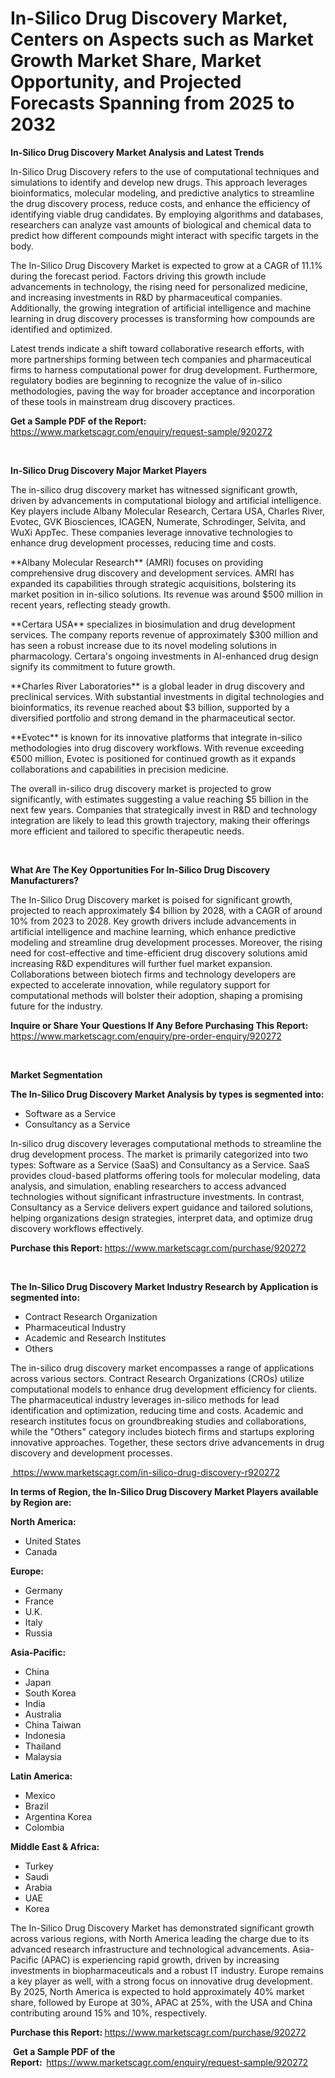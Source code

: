 <p><h1>In-Silico Drug Discovery Market, Centers on Aspects such as Market Growth Market Share, Market Opportunity, and Projected Forecasts Spanning from 2025 to 2032</h1></p><p><strong>In-Silico Drug Discovery Market Analysis and Latest Trends</strong></p>
<p><p>In-Silico Drug Discovery refers to the use of computational techniques and simulations to identify and develop new drugs. This approach leverages bioinformatics, molecular modeling, and predictive analytics to streamline the drug discovery process, reduce costs, and enhance the efficiency of identifying viable drug candidates. By employing algorithms and databases, researchers can analyze vast amounts of biological and chemical data to predict how different compounds might interact with specific targets in the body.</p><p>The In-Silico Drug Discovery Market is expected to grow at a CAGR of 11.1% during the forecast period. Factors driving this growth include advancements in technology, the rising need for personalized medicine, and increasing investments in R&D by pharmaceutical companies. Additionally, the growing integration of artificial intelligence and machine learning in drug discovery processes is transforming how compounds are identified and optimized.</p><p>Latest trends indicate a shift toward collaborative research efforts, with more partnerships forming between tech companies and pharmaceutical firms to harness computational power for drug development. Furthermore, regulatory bodies are beginning to recognize the value of in-silico methodologies, paving the way for broader acceptance and incorporation of these tools in mainstream drug discovery practices.</p></p>
<p><strong>Get a Sample PDF of the Report:&nbsp;</strong> <a href="https://www.marketscagr.com/enquiry/request-sample/920272?utm_campaign=3510&utm_medium=2&utm_source=Github&utm_content=ia&utm_term=13042025&utm_id=in-silico-drug-discovery">https://www.marketscagr.com/enquiry/request-sample/920272</a></p>
<p>&nbsp;</p>
<p><strong>In-Silico Drug Discovery Major Market Players</strong></p>
<p><p>The in-silico drug discovery market has witnessed significant growth, driven by advancements in computational biology and artificial intelligence. Key players include Albany Molecular Research, Certara USA, Charles River, Evotec, GVK Biosciences, ICAGEN, Numerate, Schrodinger, Selvita, and WuXi AppTec. These companies leverage innovative technologies to enhance drug development processes, reducing time and costs.</p><p>**Albany Molecular Research** (AMRI) focuses on providing comprehensive drug discovery and development services. AMRI has expanded its capabilities through strategic acquisitions, bolstering its market position in in-silico solutions. Its revenue was around $500 million in recent years, reflecting steady growth.</p><p>**Certara USA** specializes in biosimulation and drug development services. The company reports revenue of approximately $300 million and has seen a robust increase due to its novel modeling solutions in pharmacology. Certara's ongoing investments in AI-enhanced drug design signify its commitment to future growth.</p><p>**Charles River Laboratories** is a global leader in drug discovery and preclinical services. With substantial investments in digital technologies and bioinformatics, its revenue reached about $3 billion, supported by a diversified portfolio and strong demand in the pharmaceutical sector.</p><p>**Evotec** is known for its innovative platforms that integrate in-silico methodologies into drug discovery workflows. With revenue exceeding €500 million, Evotec is positioned for continued growth as it expands collaborations and capabilities in precision medicine.</p><p>The overall in-silico drug discovery market is projected to grow significantly, with estimates suggesting a value reaching $5 billion in the next few years. Companies that strategically invest in R&D and technology integration are likely to lead this growth trajectory, making their offerings more efficient and tailored to specific therapeutic needs.</p></p>
<p>&nbsp;</p>
<p><strong>What Are The Key Opportunities For In-Silico Drug Discovery Manufacturers?</strong></p>
<p><p>The In-Silico Drug Discovery market is poised for significant growth, projected to reach approximately $4 billion by 2028, with a CAGR of around 10% from 2023 to 2028. Key growth drivers include advancements in artificial intelligence and machine learning, which enhance predictive modeling and streamline drug development processes. Moreover, the rising need for cost-effective and time-efficient drug discovery solutions amid increasing R&D expenditures will further fuel market expansion. Collaborations between biotech firms and technology developers are expected to accelerate innovation, while regulatory support for computational methods will bolster their adoption, shaping a promising future for the industry.</p></p>
<p><strong>Inquire or Share Your Questions If Any Before Purchasing This Report:</strong> <a href="https://www.marketscagr.com/enquiry/pre-order-enquiry/920272?utm_campaign=3510&utm_medium=2&utm_source=Github&utm_content=ia&utm_term=13042025&utm_id=in-silico-drug-discovery">https://www.marketscagr.com/enquiry/pre-order-enquiry/920272</a></p>
<p>&nbsp;</p>
<p><strong>Market Segmentation</strong></p>
<p><strong>The In-Silico Drug Discovery Market Analysis by types is segmented into:</strong></p>
<p><ul><li>Software as a Service</li><li>Consultancy as a Service</li></ul></p>
<p><p>In-silico drug discovery leverages computational methods to streamline the drug development process. The market is primarily categorized into two types: Software as a Service (SaaS) and Consultancy as a Service. SaaS provides cloud-based platforms offering tools for molecular modeling, data analysis, and simulation, enabling researchers to access advanced technologies without significant infrastructure investments. In contrast, Consultancy as a Service delivers expert guidance and tailored solutions, helping organizations design strategies, interpret data, and optimize drug discovery workflows effectively.</p></p>
<p><strong>Purchase this Report:&nbsp;</strong><a href="https://www.marketscagr.com/purchase/920272?utm_campaign=3510&utm_medium=2&utm_source=Github&utm_content=ia&utm_term=13042025&utm_id=in-silico-drug-discovery">https://www.marketscagr.com/purchase/920272</a></p>
<p>&nbsp;</p>
<p><strong>The In-Silico Drug Discovery Market Industry Research by Application is segmented into:</strong></p>
<p><ul><li>Contract Research Organization</li><li>Pharmaceutical Industry</li><li>Academic and Research Institutes</li><li>Others</li></ul></p>
<p><p>The in-silico drug discovery market encompasses a range of applications across various sectors. Contract Research Organizations (CROs) utilize computational models to enhance drug development efficiency for clients. The pharmaceutical industry leverages in-silico methods for lead identification and optimization, reducing time and costs. Academic and research institutes focus on groundbreaking studies and collaborations, while the "Others" category includes biotech firms and startups exploring innovative approaches. Together, these sectors drive advancements in drug discovery and development processes.</p></p>
<p><a href="https://www.marketscagr.com/in-silico-drug-discovery-r920272?utm_campaign=3510&utm_medium=2&utm_source=Github&utm_content=ia&utm_term=13042025&utm_id=in-silico-drug-discovery">&nbsp;https://www.marketscagr.com/in-silico-drug-discovery-r920272</a></p>
<p><strong>In terms of Region, the In-Silico Drug Discovery Market Players available by Region are:</strong></p>
<p>
    <p> <strong> North America: </strong>
        <ul>
            <li>United States</li>
            <li>Canada</li>
        </ul>
        </p> 
    <p> <strong> Europe: </strong>
        <ul>
            <li>Germany</li>
            <li>France</li>
            <li>U.K.</li>
            <li>Italy</li>
            <li>Russia</li>
        </ul>
        </p> 
    <p> <strong> Asia-Pacific: </strong>
        <ul>
            <li>China</li>
            <li>Japan</li>
            <li>South Korea</li>
            <li>India</li>
            <li>Australia</li>
            <li>China Taiwan</li>
            <li>Indonesia</li>
            <li>Thailand</li>
            <li>Malaysia</li>
        </ul>
        </p> 
    <p> <strong> Latin America: </strong>
        <ul>
            <li>Mexico</li>
            <li>Brazil</li>
            <li>Argentina Korea</li>
            <li>Colombia</li>
        </ul>
        </p> 
    <p> <strong> Middle East & Africa: </strong>
        <ul>
            <li>Turkey</li>
            <li>Saudi</li>
            <li>Arabia</li>
            <li>UAE</li>
            <li>Korea</li>
        </ul>
    </p>
    </p>
<p><p>The In-Silico Drug Discovery Market has demonstrated significant growth across various regions, with North America leading the charge due to its advanced research infrastructure and technological advancements. Asia-Pacific (APAC) is experiencing rapid growth, driven by increasing investments in biopharmaceuticals and a robust IT industry. Europe remains a key player as well, with a strong focus on innovative drug development. By 2025, North America is expected to hold approximately 40% market share, followed by Europe at 30%, APAC at 25%, with the USA and China contributing around 15% and 10%, respectively.</p></p>
<p><strong>Purchase this Report: </strong><a href="https://www.marketscagr.com/purchase/920272?utm_campaign=3510&utm_medium=2&utm_source=Github&utm_content=ia&utm_term=13042025&utm_id=in-silico-drug-discovery">https://www.marketscagr.com/purchase/920272</a></p>
<p>&nbsp;<strong>Get a Sample PDF of the Report:&nbsp;&nbsp;</strong><a href="https://www.marketscagr.com/enquiry/request-sample/920272?utm_campaign=3510&utm_medium=2&utm_source=Github&utm_content=ia&utm_term=13042025&utm_id=in-silico-drug-discovery">https://www.marketscagr.com/enquiry/request-sample/920272</a></p>
<p><strong></strong></p>
<p><p></p><p></p><p></p></p>